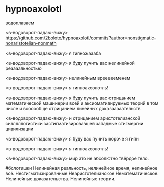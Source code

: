 # hypnoaxolotl

водоплаваем

<в-водоворот-падаю-вижу> https://github.com/2boloto/hypnoaxolotl/commits?author=nonstigmatic-nonaristotelian-nonmath

<в-водоворот-падаю-вижу> я гипножаааба

<в-водоворот-падаю-вижу> я буду пучить вас нелинейной реаааальностью

<в-водоворот-падаю-вижу> нелинейным вреееееменем

<в-водоворот-падаю-вижу> я гипноаксолотль!

<в-водоворот-падаю-вижу> я буду пучить вас отрицанием математической машинерии всей и аксиоматизируемых теорий в том числе и воооообще отрицанием линейных доказааааательств

<в-водоворот-падаю-вижу> и отрицанием аристотелианской силллллогистики застигматизировавшей западные стигмергии цивилизации

<в-водоворот-падаю-вижу> я буду вас пучить короче я гипн

<в-водоворот-падаю-вижу> я гипноаксолотль!

<в-водоворот-падаю-вижу> мир это не абсолютно твёрдое тело.

#болотишки Нелинейная реальность, нелинейное время, нелинейное всё. Нестигматизированные Неаристотелианское Нематематическое. Нелинейные доказательства. Нелинейные теории.
